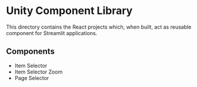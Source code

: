 # Unity Component Library
This directory contains the React projects which, when built, act as reusable component for Streamlit applications.

## Components

- Item Selector
- Item Selector Zoom
- Page Selector
